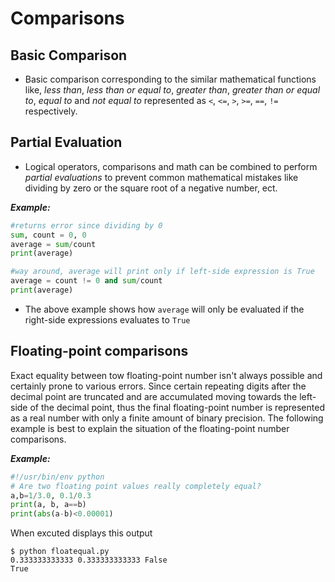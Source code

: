# Comparisons

Basic Comparison
-----------
- Basic comparison corresponding to the similar mathematical functions like, _less than_, _less than or equal to_, _greater than_, _greater than or equal to_, _equal to_ and _not equal to_ represented as `<`, `<=`, `>`, `>=`, `==`, `!=` respectively.

Partial Evaluation
------------
- Logical operators, comparisons and math can be combined to perform _partial evaluations_ to prevent common mathematical mistakes like dividing by zero or the square root of a negative number, ect.

_**Example:**_
```Python
#returns error since dividing by 0
sum, count = 0, 0
average = sum/count
print(average)

#way around, average will print only if left-side expression is True
average = count != 0 and sum/count
print(average)
```

- The above example shows how `average` will only be evaluated if the right-side expressions evaluates to `True`

Floating-point comparisons
--------------------

Exact equality between tow floating-point number isn't always possible and certainly prone to various errors. Since certain repeating digits after the decimal point are truncated and are accumulated moving towards the left-side of the decimal point, thus the final floating-point number is represented as a real number with only a finite amount of binary precision. The following example is best to explain the situation of the floating-point number comparisons.

_**Example:**_ 

```Python
#!/usr/bin/env python
# Are two floating point values really completely equal?
a,b=1/3.0, 0.1/0.3
print(a, b, a==b)
print(abs(a-b)<0.00001)
```
When excuted displays this output

```
$ python floatequal.py
0.333333333333 0.333333333333 False
True
```